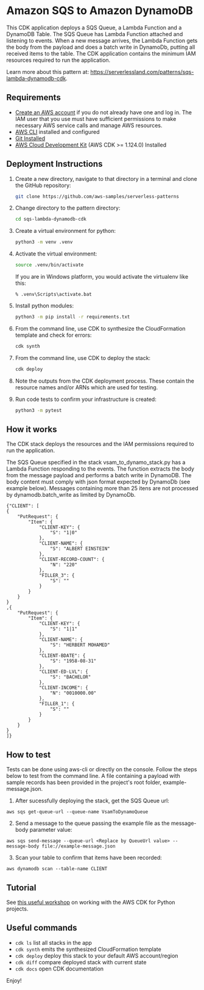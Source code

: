 
# Amazon SQS to Amazon DynamoDB

This CDK application deploys a SQS Queue, a Lambda Function and a DynamoDB Table. The SQS Queue has Lambda Function attached and listening to events. When a new message arrives, the Lambda Function gets the body from the payload and does a batch write in DynamoDb, putting all received items to the table. The CDK application contains the minimum IAM resources required to run the application. 

Learn more about this pattern at: https://serverlessland.com/patterns/sqs-lambda-dynamodb-cdk.


## Requirements

* [Create an AWS account](https://portal.aws.amazon.com/gp/aws/developer/registration/index.html) if you do not already have one and log in. The IAM user that you use must have sufficient permissions to make necessary AWS service calls and manage AWS resources.
* [AWS CLI](https://docs.aws.amazon.com/cli/latest/userguide/install-cliv2.html) installed and configured
* [Git Installed](https://git-scm.com/book/en/v2/Getting-Started-Installing-Git)
* [AWS Cloud Development Kit](https://docs.aws.amazon.com/cdk/latest/guide/getting_started.html) (AWS CDK >= 1.124.0) Installed


## Deployment Instructions

1. Create a new directory, navigate to that directory in a terminal and clone the GitHub repository:
    ```bash 
    git clone https://github.com/aws-samples/serverless-patterns
    ```
1. Change directory to the pattern directory:
    ```bash
    cd sqs-lambda-dynamodb-cdk
    ```
1. Create a virtual environment for python:
    ```bash
    python3 -m venv .venv
    ```
1. Activate the virtual environment:
    ```bash
    source .venv/bin/activate
    ```
    
    If you are in Windows platform, you would activate the virtualenv like this:

    ```
    % .venv\Scripts\activate.bat
    ```
    
1. Install python modules:
    ```bash
    python3 -m pip install -r requirements.txt
    ```
1. From the command line, use CDK to synthesize the CloudFormation template and check for errors:
    ```bash
    cdk synth
    ```
1. From the command line, use CDK to deploy the stack:
    ```bash
    cdk deploy
    ```
1. Note the outputs from the CDK deployment process. These contain the resource names and/or ARNs which are used for testing.

1. Run code tests to confirm your infrastructure is created:

    ````bash
    python3 -m pytest
    ````
    

## How it works

The CDK stack deploys the resources and the IAM permissions required to run the application.

The SQS Queue specified in the stack vsam_to_dynamo_stack.py has a Lambda Function responding to the events. The function extracts the body from the message payload and performs a batch write in DynamoDB. The body content must comply with json format expected by DynamoDb (see example below). Messages containing more than 25 itens are not processed by dynamodb.batch_write as limited by DynamoDb.

```
{"CLIENT": [
{
    "PutRequest": {
        "Item": {
            "CLIENT-KEY": {
                "S": "1|0"
            },
            "CLIENT-NAME": {
                "S": "ALBERT EINSTEIN"
            },
            "CLIENT-RECORD-COUNT": {
                "N": "220"
            },
            "FILLER_3": {
                "S": ""
            }
        }
    }
}
,{
    "PutRequest": {
        "Item": {
            "CLIENT-KEY": {
                "S": "1|1"
            },
            "CLIENT-NAME": {
                "S": "HERBERT MOHAMED"
            },
            "CLIENT-BDATE": {
                "S": "1958-08-31"
            },
            "CLIENT-ED-LVL": {
                "S": "BACHELOR"
            },
            "CLIENT-INCOME": {
                "N": "0010000.00"
            },
            "FILLER_1": {
                "S": ""
            }
        }
    }
}
]}
```


## How to test

Tests can be done using aws-cli or directly on the console. Follow the steps below to test from the command line. A file containing a payload with sample records has been provided in the project's root folder, example-message.json.

1. After sucessfully deploying the stack, get the SQS Queue url:

````
aws sqs get-queue-url --queue-name VsamToDynamoQueue
````

2. Send a message to the queue passing the example file as the message-body parameter value:

````
aws sqs send-message --queue-url <Replace by QueueUrl value> --message-body file://example-message.json
````

3. Scan your table to confirm that items have been recorded:

````
aws dynamodb scan --table-name CLIENT
````

## Tutorial  
See [this useful workshop](https://cdkworkshop.com/30-python.html) on working with the AWS CDK for Python projects.

## Useful commands

 * `cdk ls`          list all stacks in the app
 * `cdk synth`       emits the synthesized CloudFormation template
 * `cdk deploy`      deploy this stack to your default AWS account/region
 * `cdk diff`        compare deployed stack with current state
 * `cdk docs`        open CDK documentation


Enjoy!
